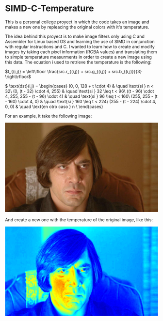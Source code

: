 # SIMD-C-Temperature
This is a personal college proyect in which the code takes an image and makes a new one by repleacing the original colors with it's temperature.

The idea behind this proyect is to make image filters only using C and Assembler for Linux based OS and learning the use of SIMD in conjunction with regular instructions and C.
I wanted to learn how to create and modify images by taking each pixel information (RGBA values) and translating them to simple temperature measurments in order to create a new image using this data.
The ecuation i used to retrieve the temperature is the following:

$t_{(i,j)} = \left\lfloor \frac{src.r_{(i,j)} + src.g_{(i,j)} + src.b_{(i,j)}}{3} \right\rfloor$

$ \text{dst}(i,j) = \begin{cases}  (0, 0, 128 + t \cdot 4)       & \quad \text{si } n < 32\\  (0, (t - 32) \cdot 4, 255)      & \quad \text{si } 32 \leq t < 96\\  ((t - 96) \cdot 4, 255, 255 - (t - 96) \cdot 4)       & \quad \text{si } 96 \leq t < 160\\ (255, 255 - (t - 160) \cdot 4, 0)       & \quad \text{si } 160 \leq t < 224\\  (255 - (t - 224) \cdot 4, 0, 0)       & \quad \text{en otro caso } n \\  \end{cases}


For an example, it take the following image:

![alt text](https://github.com/Mati-S/SIMD-C-Temperature/blob/main/src/img/NoCountryForOldMen.1024x600.bmp?raw=true)

And create a new one with the temperature of the original image, like this:

![alt text](https://github.com/Mati-S/SIMD-C-Temperature/blob/main/src/tests/data/resultados_nuestros/NoCountryForOldMen.1024x600.bmp.temperature.ASM.bmp?raw=true)
